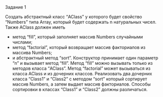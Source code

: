 Задание 1

Создать абстрактный класс “AClass” у которого будет свойство “Numbers” типа Array, который будет содержать n натуральных чисел.
Также AClass должен иметь 
- метод “fill”, который заполняет массив Numbers случайными числами; 
- метод “factorial”, который возвращает массив факториалов из массива Numbers; 
- и абстрактный метод “sort”.
Конструктор принимает один параметр “n” и вызывает метод “fill”.
Метод “fill” можно вызывать только из методов класса “AClass”.
Метод “factorial” может вызываться из класса AClass и из дочерних классов.
Реализовать два дочерних класса “Class1” и “Class2” с методом “sort” который сортирует массив Numbers, а затем выдает массив факториалов.
Способы сортировки в классах “Class1” и “Class2” должны различаться.